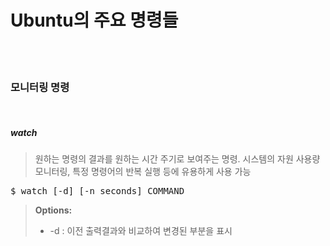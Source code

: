 # Ubuntu의 주요 명령들
</br></br>


### 모니터링 명령
</br>

##### watch
> 원하는 명령의 결과를 원하는 시간 주기로 보여주는 명령.
> 시스템의 자원 사용량 모니터링, 특정 명령어의 반복 실행 등에 유용하게 사용 가능
<pre>$ watch [-d] [-n seconds] COMMAND</pre>
> **Options:**
> - -d : 이전 출력결과와 비교하여 변경된 부분을 표시
